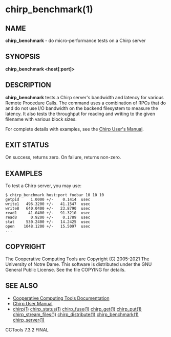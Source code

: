 






















# chirp_benchmark(1)

## NAME
**chirp_benchmark** - do micro-performance tests on a Chirp server

## SYNOPSIS
****chirp_benchmark <host[:port]> <file> <loops> <cycles> <bwloops>****

## DESCRIPTION


**chirp_benchmark** tests a Chirp server's bandwidth and latency for various
Remote Procedure Calls. The command uses a combination of RPCs that do and do
not use I/O bandwidth on the backend filesystem to measure the latency. It also
tests the throughput for reading and writing to the given filename with
various block sizes.


For complete details with examples, see the [Chirp User's Manual](http://ccl.cse.nd.edu/software/manuals/chirp.html).

## EXIT STATUS
On success, returns zero.  On failure, returns non-zero.

## EXAMPLES

To test a Chirp server, you may use:

```
$ chirp_benchmark host:port foobar 10 10 10
getpid     1.0000 +/-    0.1414  usec
write1   496.3200 +/-   41.1547  usec
write8   640.0400 +/-   23.8790  usec
read1     41.0400 +/-   91.3210  usec
read8      0.9200 +/-    0.1789  usec
stat     530.2400 +/-   14.2425  usec
open    1048.1200 +/-   15.5097  usec
...
```

## COPYRIGHT

The Cooperative Computing Tools are Copyright (C) 2005-2021 The University of Notre Dame.  This software is distributed under the GNU General Public License.  See the file COPYING for details.

## SEE ALSO


- [Cooperative Computing Tools Documentation]("../index.html")
- [Chirp User Manual]("../chirp.html")
- [chirp(1)](chirp.md)  [chirp_status(1)](chirp_status.md)  [chirp_fuse(1)](chirp_fuse.md)  [chirp_get(1)](chirp_get.md)  [chirp_put(1)](chirp_put.md)  [chirp_stream_files(1)](chirp_stream_files.md)  [chirp_distribute(1)](chirp_distribute.md)  [chirp_benchmark(1)](chirp_benchmark.md)  [chirp_server(1)](chirp_server.md)


CCTools 7.3.2 FINAL
